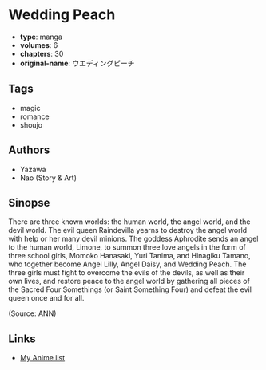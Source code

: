 # Wedding Peach

-   **type**: manga
-   **volumes**: 6
-   **chapters**: 30
-   **original-name**: ウエディングピーチ

## Tags

-   magic
-   romance
-   shoujo

## Authors

-   Yazawa
-   Nao (Story & Art)

## Sinopse

There are three known worlds: the human world, the angel world, and the devil world. The evil queen Raindevilla yearns to destroy the angel world with help or her many devil minions. The goddess Aphrodite sends an angel to the human world, Limone, to summon three love angels in the form of three school girls, Momoko Hanasaki, Yuri Tanima, and Hinagiku Tamano, who together become Angel Lilly, Angel Daisy, and Wedding Peach. The three girls must fight to overcome the evils of the devils, as well as their own lives, and restore peace to the angel world by gathering all pieces of the Sacred Four Somethings (or Saint Something Four) and defeat the evil queen once and for all.

(Source: ANN)

## Links

-   [My Anime list](https://myanimelist.net/manga/1228/Wedding_Peach)

